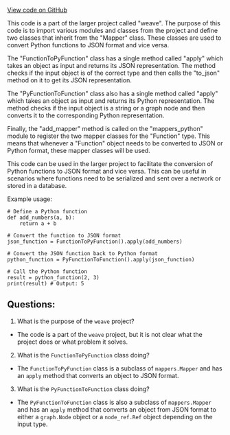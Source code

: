 [View code on GitHub](https://github.com/wandb/weave/weave/graph_mapper.py)

This code is a part of the larger project called "weave". The purpose of this code is to import various modules and classes from the project and define two classes that inherit from the "Mapper" class. These classes are used to convert Python functions to JSON format and vice versa. 

The "FunctionToPyFunction" class has a single method called "apply" which takes an object as input and returns its JSON representation. The method checks if the input object is of the correct type and then calls the "to_json" method on it to get its JSON representation. 

The "PyFunctionToFunction" class also has a single method called "apply" which takes an object as input and returns its Python representation. The method checks if the input object is a string or a graph node and then converts it to the corresponding Python representation. 

Finally, the "add_mapper" method is called on the "mappers_python" module to register the two mapper classes for the "Function" type. This means that whenever a "Function" object needs to be converted to JSON or Python format, these mapper classes will be used. 

This code can be used in the larger project to facilitate the conversion of Python functions to JSON format and vice versa. This can be useful in scenarios where functions need to be serialized and sent over a network or stored in a database. 

Example usage:

```
# Define a Python function
def add_numbers(a, b):
    return a + b

# Convert the function to JSON format
json_function = FunctionToPyFunction().apply(add_numbers)

# Convert the JSON function back to Python format
python_function = PyFunctionToFunction().apply(json_function)

# Call the Python function
result = python_function(2, 3)
print(result) # Output: 5
```
## Questions: 
 1. What is the purpose of the `weave` project?
- The code is a part of the `weave` project, but it is not clear what the project does or what problem it solves.

2. What is the `FunctionToPyFunction` class doing?
- The `FunctionToPyFunction` class is a subclass of `mappers.Mapper` and has an `apply` method that converts an object to JSON format.

3. What is the `PyFunctionToFunction` class doing?
- The `PyFunctionToFunction` class is also a subclass of `mappers.Mapper` and has an `apply` method that converts an object from JSON format to either a `graph.Node` object or a `node_ref.Ref` object depending on the input type.